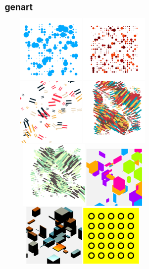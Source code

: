 # genart

<p align="center">
  <img src="imgs/2019.01.12-21.03.37.png" width="200" title="hover text">
  <img src="imgs/2019.01.12-21.05.30.png" width="200" title="hover text">
  <img src="imgs/2019.01.12-21.36.03.png" width="200" title="hover text">
  <img src="imgs/2019.01.12-21.44.24.png" width="200" title="hover text">
  <img src="imgs/2019.01.12-22.17.28-352251.png" width="200" title="hover text">
  <img src="imgs/2019.01.13-17.43.24.png" width="180" title="hover text">
  <img src="imgs/2019.01.13-17.55.18.png" width="180" title="hover text">
  <img src="imgs/2019.01.12-17.56.29.png" width="180" title="hover text">
</p>

